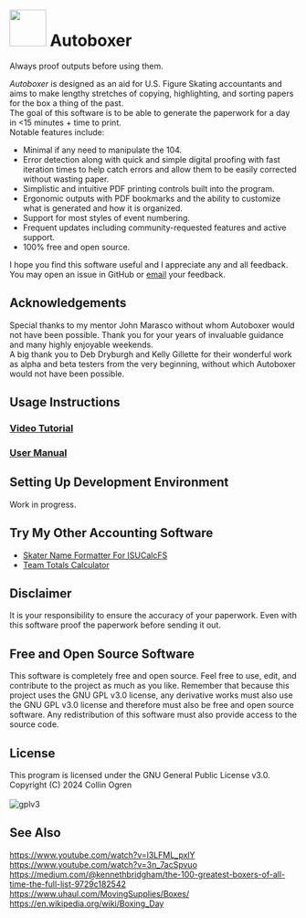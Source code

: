 # <img src="https://github.com/user-attachments/assets/e31ad9fc-fa46-40f2-92c9-daff1e1048fa" width="64"/> Autoboxer
Always proof outputs before using them.<br>

*Autoboxer* is designed as an aid for U.S. Figure Skating accountants and aims to make lengthy stretches of copying, highlighting, and sorting papers for the box a thing of the past.<br>
The goal of this software is to be able to generate the paperwork for a day in <15 minutes + time to print.<br>
Notable features include:
- Minimal if any need to manipulate the 104.
- Error detection along with quick and simple digital proofing with fast iteration times to help catch errors and allow them to be easily corrected without wasting paper.
- Simplistic and intuitive PDF printing controls built into the program.
- Ergonomic outputs with PDF bookmarks and the ability to customize what is generated and how it is organized.
- Support for most styles of event numbering.
- Frequent updates including community-requested features and active support.
- 100% free and open source.

I hope you find this software useful and I appreciate any and all feedback. You may open an issue in GitHub or [email](https://www.usfsaonline.org/InternalDirectory/Officials) your feedback.<br>
## Acknowledgements
Special thanks to my mentor John Marasco without whom Autoboxer would not have been possible. Thank you for your years of invaluable guidance and many highly enjoyable weekends.<br>
A big thank you to Deb Dryburgh and Kelly Gillette for their wonderful work as alpha and beta testers from the very beginning, without which Autoboxer would not have been possible.
## Usage Instructions
### [Video Tutorial](https://www.youtube.com/watch?v=lAsLgOj-KzY)
### [User Manual](https://docs.google.com/document/d/1ac6aEsoojl9tfn0mypAnh7wRJRw1rJGbG6PHm9zuZ-M/edit?usp=sharing)
## Setting Up Development Environment
Work in progress.
## Try My Other Accounting Software
- [Skater Name Formatter For ISUCalcFS](https://github.com/collinogren/Skater-Formatter)
- [Team Totals Calculator](https://github.com/collinogren/ijs_live_team_totals)
## Disclaimer
It is your responsibility to ensure the accuracy of your paperwork. Even with this software proof the paperwork before sending it out.
## Free and Open Source Software
This software is completely free and open source. Feel free to use, edit, and contribute to the project as much as you like. Remember that because this project uses the GNU GPL v3.0 license, any derivative works must also use the GNU GPL v3.0 license and therefore must also be free and open source software. Any redistribution of this software must also provide access to the source code.
## License
This program is licensed under the GNU General Public License v3.0.<br>
Copyright (C) 2024 Collin Ogren<br>
<br>
![gplv3](https://github.com/user-attachments/assets/df4f59da-f48a-4a27-b83f-b9a6154e4a7f)
## See Also
https://www.youtube.com/watch?v=l3LFML_pxlY<br>
https://www.youtube.com/watch?v=3n_7acSpvuo<br>
https://medium.com/@kennethbridgham/the-100-greatest-boxers-of-all-time-the-full-list-9729c182542<br>
https://www.uhaul.com/MovingSupplies/Boxes/<br>
https://en.wikipedia.org/wiki/Boxing_Day

